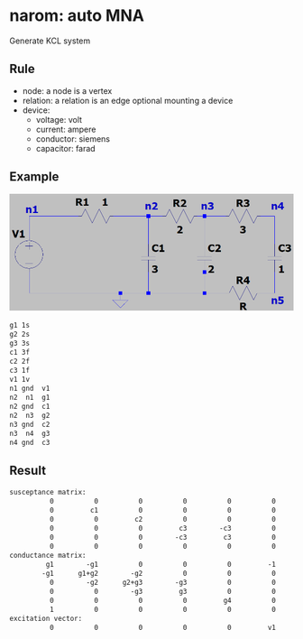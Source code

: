 # narom: auto MNA
Generate KCL system

## Rule
* node: a node is a vertex
* relation: a relation is an edge optional mounting a device 
* device: 
	* voltage: volt
	* current: ampere
	* conductor: siemens
	* capacitor: farad 

## Example 
![image](https://github.com/superpi15/narom/blob/main/rc.png)

	g1 1s
	g2 2s
	g3 3s
	c1 3f
	c2 2f
	c3 1f
	v1 1v
	n1 gnd  v1
	n2  n1  g1
	n2 gnd  c1
	n2  n3  g2
	n3 gnd  c2
	n3  n4  g3
	n4 gnd  c3
## Result
	susceptance matrix:
	          0          0          0          0          0          0
	          0         c1          0          0          0          0
	          0          0         c2          0          0          0
	          0          0          0         c3        -c3          0
	          0          0          0        -c3         c3          0
	          0          0          0          0          0          0
	conductance matrix: 
	         g1        -g1          0          0          0         -1
	        -g1      g1+g2        -g2          0          0          0
	          0        -g2      g2+g3        -g3          0          0
	          0          0        -g3         g3          0          0
	          0          0          0          0         g4          0
	          1          0          0          0          0          0
	excitation vector: 
	          0          0          0          0          0         v1
